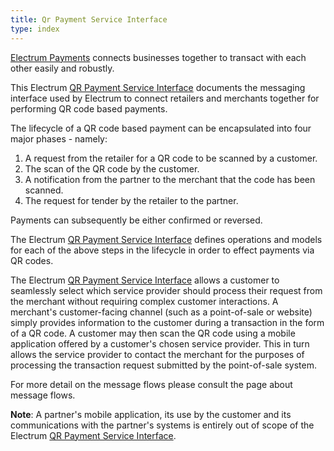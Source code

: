 ```yaml
---
title: Qr Payment Service Interface
type: index
---
```


[Electrum Payments](http://electrum.co.za) connects businesses together to transact with each other easily and robustly.

This Electrum [QR Payment Service Interface](https://github.com/electrumpayments/qr-payment-service-interface) documents the messaging interface used by Electrum to connect retailers and merchants together for performing QR code based payments.

The lifecycle of a QR code based payment can be encapsulated into four major phases - namely:

1. A request from the retailer for a QR code to be scanned by a customer.
2. The scan of the QR code by the customer.
3. A notification from the partner to the merchant that the code has been scanned.
4. The request for tender by the retailer to the partner.

Payments can subsequently be either confirmed or reversed.

The Electrum [QR Payment Service Interface](https://github.com/electrumpayments/qr-payment-service-interface) defines operations and models for each of the above steps in the lifecycle in order to effect payments via QR codes.

The Electrum [QR Payment Service Interface](https://github.com/electrumpayments/qr-payment-service-interface) allows a customer to seamlessly select which service provider should process their request from the merchant without requiring complex customer interactions. A merchant's customer-facing channel (such as a point-of-sale or website) simply provides information to the customer during a transaction in the form of a QR code. A customer may then scan the QR code using a mobile application offered by a customer's chosen service provider. This in turn allows the service provider to contact the merchant for the purposes of processing the transaction request submitted by the point-of-sale system.

For more detail on the message flows please consult the page about message flows.

**Note**: A partner's mobile application, its use by the customer and its communications with the partner's systems is entirely out of scope of the Electrum [QR Payment Service Interface](https://github.com/electrumpayments/qr-payment-service-interface).

